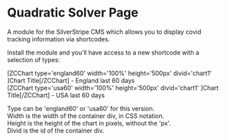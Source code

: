 # Quadratic Solver Page

A module for the SilverStripe CMS which allows you to display covid tracking
information via shortcodes.

Install the module and you'll have access to a new shortcode with a selection
of types:

\[ZCChart type='england60' width='100%' height='500px' divid='chart1' \]Chart Title\[/ZCChart\] - England last 60 days  
\[ZCChart type='usa60' width='100%' height='500px' divid='chart1' \]Chart Title\[/ZCChart\] - USA last 60 days

Type can be 'england60' or 'usa60' for this version.  
Width is the width of the container div, in CSS notation.  
Height is the height of the chart in pixels, without the 'px'.  
Divid is the id of the container div.  
